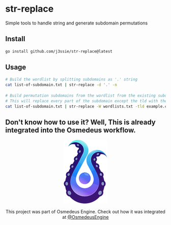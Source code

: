 str-replace
=============================
Simple tools to handle string and generate subdomain permutations

## Install

```bash
go install github.com/j3ssie/str-replace@latest
```

## Usage

```bash
# Build the wordlist by splitting subdomains as '.' string
cat list-of-subdomain.txt | str-replace -d '.' -n

# Build permutation subdomains from the wordlist from the existing subdomains
# This will replace every part of the subdomain except the tld with the wordlist provided
cat list-of-subdomain.txt | str-replace -W wordlists.txt -tld example.com

```

## Don't know how to use it? Well, This is already integrated into the Osmedeus workflow.

<p align="center">
  <img alt="OsmedeusEngine" src="https://raw.githubusercontent.com/osmedeus/assets/main/logo-transparent.png" height="200" />
  <p align="center">
    This project was part of Osmedeus Engine. Check out how it was integrated at <a href="https://twitter.com/OsmedeusEngine">@OsmedeusEngine</a>
  </p>
</p>

